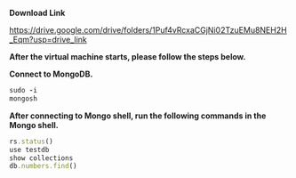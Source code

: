 **Download Link**  <br />

https://drive.google.com/drive/folders/1Puf4vRcxaCGjNi02TzuEMu8NEH2H_Eqm?usp=drive_link

**After the virtual machine starts, please follow the steps below.** <br />



**Connect to MongoDB.** <br />
```ruby
sudo -i
mongosh
```

**After connecting to Mongo shell, run the following commands in the Mongo shell.**
```ruby
rs.status()
use testdb
show collections
db.numbers.find()
```
